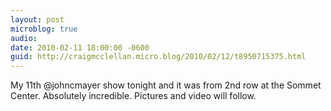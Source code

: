 ```yaml
---
layout: post
microblog: true
audio: 
date: 2010-02-11 18:00:00 -0600
guid: http://craigmcclellan.micro.blog/2010/02/12/t8950715375.html
---
```

My 11th @johncmayer show tonight and it was from 2nd row at the Sommet Center.  Absolutely incredible.  Pictures and video will follow.
